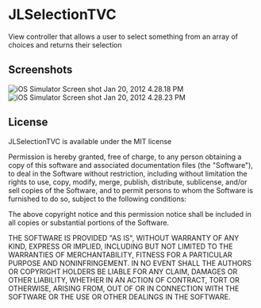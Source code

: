 JLSelectionTVC
==============

View controller that allows a user to select something from an array of choices and returns their selection

## Screenshots

![][1] ![][2]

## License

JLSelectionTVC is available under the MIT license

Permission is hereby granted, free of charge, to any person obtaining a copy
of this software and associated documentation files (the "Software"), to deal
in the Software without restriction, including without limitation the rights
to use, copy, modify, merge, publish, distribute, sublicense, and/or sell
copies of the Software, and to permit persons to whom the Software is
furnished to do so, subject to the following conditions:

The above copyright notice and this permission notice shall be included in
all copies or substantial portions of the Software.

THE SOFTWARE IS PROVIDED "AS IS", WITHOUT WARRANTY OF ANY KIND, EXPRESS OR
IMPLIED, INCLUDING BUT NOT LIMITED TO THE WARRANTIES OF MERCHANTABILITY,
FITNESS FOR A PARTICULAR PURPOSE AND NONINFRINGEMENT. IN NO EVENT SHALL THE
AUTHORS OR COPYRIGHT HOLDERS BE LIABLE FOR ANY CLAIM, DAMAGES OR OTHER
LIABILITY, WHETHER IN AN ACTION OF CONTRACT, TORT OR OTHERWISE, ARISING FROM,
OUT OF OR IN CONNECTION WITH THE SOFTWARE OR THE USE OR OTHER DEALINGS IN
THE SOFTWARE.

 [1]: http://blog.codecropper.com/wp-content/uploads/2012/01/iOS-Simulator-Screen-shot-Jan-20-2012-4.28.18-PM-200x300.png "iOS Simulator Screen shot Jan 20, 2012 4.28.18 PM"
 [2]: http://blog.codecropper.com/wp-content/uploads/2012/01/iOS-Simulator-Screen-shot-Jan-20-2012-4.28.23-PM-200x300.png "iOS Simulator Screen shot Jan 20, 2012 4.28.23 PM"
